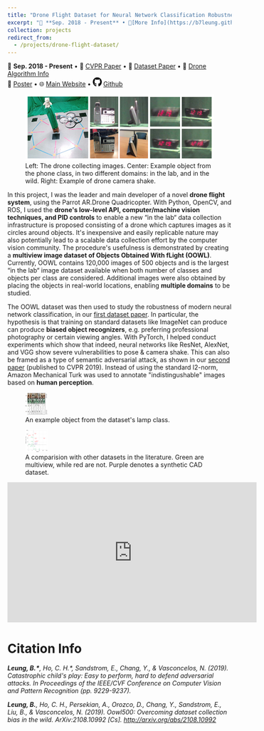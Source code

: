 ```yaml
---
title: "Drone Flight Dataset for Neural Network Classification Robustness"
excerpt: "📅 **Sep. 2018 - Present** • 🔎[More Info](https://b7leung.github.io/projects/drone-flight-dataset/) • 📄 [CVPR Paper](https://openaccess.thecvf.com/content_CVPR_2019/papers/Ho_Catastrophic_Childs_Play_Easy_to_Perform_Hard_to_Defend_Adversarial_CVPR_2019_paper.pdf) • 🌐 [Main Website](http://www.svcl.ucsd.edu/projects/OOWL/CVPR2019_adversarial.html) <br/> A drone flight system to collect over 120,000 images. The dataset was used to conduct experiments showing severe vulnerabilities in neural networks to pose & camera shake, which we improve by 32%. Findings published to CVPR 2019. <br/><img src='/images/OOWL_Main_Picture.jpg'>"
collection: projects
redirect_from: 
  - /projects/drone-flight-dataset/
---
```


📅 **Sep. 2018 - Present** • 📄 [CVPR Paper](https://openaccess.thecvf.com/content_CVPR_2019/papers/Ho_Catastrophic_Childs_Play_Easy_to_Perform_Hard_to_Defend_Adversarial_CVPR_2019_paper.pdf) • 📄 [Dataset Paper](http://arxiv.org/pdf/2108.10992.pdf) • 📄 [Drone Algorithm Info](https://docs.google.com/presentation/d/15NlP05SLmo0Nyx40LU_9Uzq4h6xHTv1L-L0a8x-TYOY/edit?usp=sharing) <br/> 📄 [Poster](https://b7leung.github.io/files/cvpr19_adversarial_poster_final.pdf) • 🌐 [Main Website](http://www.svcl.ucsd.edu/projects/OOWL/CVPR2019_adversarial.html) • <img src="/images/github_icon.png" width="20" height="20"> [Github](https://github.com/b7leung/OOWL-Drone-Flight-System)



<figure>
  <img src='/images/OOWL_Main_Picture.jpg'>
  <figcaption>Left: The drone collecting images. Center: Example object from the phone class, in two different domains: in the lab, and in the wild. Right: Example of drone camera shake.</figcaption>
</figure>

In this project, I was the leader and main developer of a novel **drone flight system**, using the Parrot AR.Drone Quadricopter. With Python, OpenCV, and ROS, I used the **drone's low-level API, computer/machine vision techniques, and PID controls** to enable a new “in the lab“ data collection infrastructure is proposed consisting of a drone which captures images as it circles around objects. It's inexpensive and easily replicable nature may also potentially lead to a scalable data collection effort by the computer vision community. The procedure's usefulness is demonstrated by creating a **multiview image dataset of Objects Obtained With fLight (OOWL)**. Currently, OOWL contains 120,000 images of 500 objects and is the largest “in the lab“ image dataset available when both number of classes and objects per class are considered. Additional images were also obtained by placing the objects in real-world locations, enabling **multiple domains** to be studied.

The OOWL dataset was then used to study the robustness of modern neural network classification, in our [first dataset paper](http://arxiv.org/pdf/2108.10992.pdf). In particular, the hypothesis is that training on standard datasets like ImageNet can produce can produce **biased object recognizers**, e.g. preferring professional photography or certain viewing angles. With PyTorch, I helped conduct experiments which show that indeed, neural networks like ResNet, AlexNet, and VGG show severe vulnerabilities to pose & camera shake. This can also be framed as a type of semantic adversarial attack, as shown in our [second paper](https://openaccess.thecvf.com/content_CVPR_2019/papers/Ho_Catastrophic_Childs_Play_Easy_to_Perform_Hard_to_Defend_Adversarial_CVPR_2019_paper.pdf) (published to CVPR 2019). Instead of using the standard l2-norm, Amazon Mechanical Turk was used to annotate "indistingushable" images based on **human perception**.


<figure>
  <img src="/images/oowl_obj_example.png" width="50" height="50" >
  <figcaption>An example object from the dataset's lamp class.</figcaption>
</figure>

<figure>
  <img src="/images/oowl_dataset_compare.png" width="50" height="50" >
  <figcaption>A comparision with other datasets in the literature. Green are multiview, while red are not. Purple denotes a synthetic CAD dataset.</figcaption>
</figure>

<iframe width="560" height="315" src="https://www.youtube-nocookie.com/embed/WdvkxDUGUz0?controls=0" title="YouTube video player" frameborder="0" allow="accelerometer; autoplay; clipboard-write; encrypted-media; gyroscope; picture-in-picture" allowfullscreen></iframe>

<br/>

Citation Info
======

_**Leung, B.\***, Ho, C. H.\*, Sandstrom, E., Chang, Y., & Vasconcelos, N. (2019). Catastrophic child's play: Easy to perform, hard to defend adversarial attacks. In Proceedings of the IEEE/CVF Conference on Computer Vision and Pattern Recognition (pp. 9229-9237)._

_**Leung, B.**, Ho, C. H., Persekian, A., Orozco, D., Chang, Y., Sandstrom, E., Liu, B., & Vasconcelos, N. (2019). Oowl500: Overcoming dataset collection bias in the wild. ArXiv:2108.10992 [Cs]. http://arxiv.org/abs/2108.10992_

